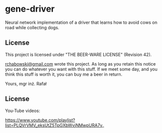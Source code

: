 # gene-driver
Neural network implementation of a driver that learns how to avoid cows on road while collecting dogs.

## License
This project is licensed under "THE BEER-WARE LICENSE" (Revision 42).

<rchabowski@gmail.com> wrote this project. As long as you retain this notice you
can do whatever you want with this stuff. If we meet some day, and you think
this stuff is worth it, you can buy me a beer in return.

Yours,
mgr inż. Rafał

## License

You-Tube videos:

https://www.youtube.com/playlist?list=PLQVrVMV_eksUtZ5TpGXbWvjNMwpURA7v_
